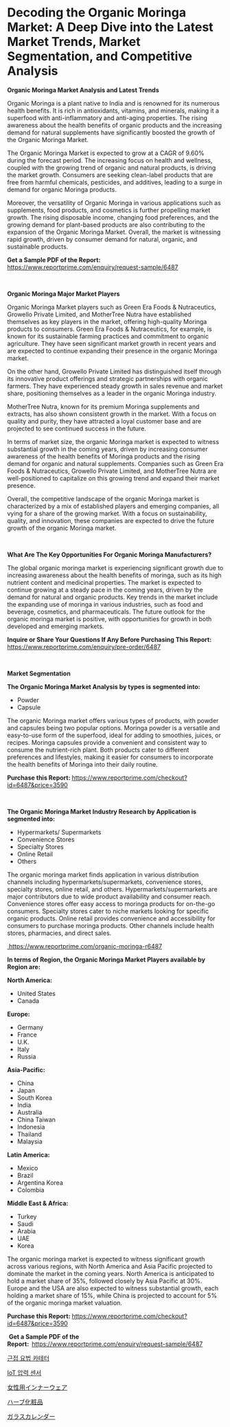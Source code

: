 <p><h1>Decoding the Organic Moringa Market: A Deep Dive into the Latest Market Trends, Market Segmentation, and Competitive Analysis</h1></p><p><strong>Organic Moringa Market Analysis and Latest Trends</strong></p>
<p><p>Organic Moringa is a plant native to India and is renowned for its numerous health benefits. It is rich in antioxidants, vitamins, and minerals, making it a superfood with anti-inflammatory and anti-aging properties. The rising awareness about the health benefits of organic products and the increasing demand for natural supplements have significantly boosted the growth of the Organic Moringa Market.</p><p>The Organic Moringa Market is expected to grow at a CAGR of 9.60% during the forecast period. The increasing focus on health and wellness, coupled with the growing trend of organic and natural products, is driving the market growth. Consumers are seeking clean-label products that are free from harmful chemicals, pesticides, and additives, leading to a surge in demand for organic Moringa products.</p><p>Moreover, the versatility of Organic Moringa in various applications such as supplements, food products, and cosmetics is further propelling market growth. The rising disposable income, changing food preferences, and the growing demand for plant-based products are also contributing to the expansion of the Organic Moringa Market. Overall, the market is witnessing rapid growth, driven by consumer demand for natural, organic, and sustainable products.</p></p>
<p><strong>Get a Sample PDF of the Report:&nbsp;</strong> <a href="https://www.reportprime.com/enquiry/request-sample/6487">https://www.reportprime.com/enquiry/request-sample/6487</a></p>
<p>&nbsp;</p>
<p><strong>Organic Moringa Major Market Players</strong></p>
<p><p>Organic Moringa Market players such as Green Era Foods & Nutraceutics, Growello Private Limited, and MotherTree Nutra have established themselves as key players in the market, offering high-quality Moringa products to consumers. Green Era Foods & Nutraceutics, for example, is known for its sustainable farming practices and commitment to organic agriculture. They have seen significant market growth in recent years and are expected to continue expanding their presence in the organic Moringa market.</p><p>On the other hand, Growello Private Limited has distinguished itself through its innovative product offerings and strategic partnerships with organic farmers. They have experienced steady growth in sales revenue and market share, positioning themselves as a leader in the organic Moringa industry.</p><p>MotherTree Nutra, known for its premium Moringa supplements and extracts, has also shown consistent growth in the market. With a focus on quality and purity, they have attracted a loyal customer base and are projected to see continued success in the future.</p><p>In terms of market size, the organic Moringa market is expected to witness substantial growth in the coming years, driven by increasing consumer awareness of the health benefits of Moringa products and the rising demand for organic and natural supplements. Companies such as Green Era Foods & Nutraceutics, Growello Private Limited, and MotherTree Nutra are well-positioned to capitalize on this growing trend and expand their market presence.</p><p>Overall, the competitive landscape of the organic Moringa market is characterized by a mix of established players and emerging companies, all vying for a share of the growing market. With a focus on sustainability, quality, and innovation, these companies are expected to drive the future growth of the organic Moringa market.</p></p>
<p>&nbsp;</p>
<p><strong>What Are The Key Opportunities For Organic Moringa Manufacturers?</strong></p>
<p><p>The global organic moringa market is experiencing significant growth due to increasing awareness about the health benefits of moringa, such as its high nutrient content and medicinal properties. The market is expected to continue growing at a steady pace in the coming years, driven by the demand for natural and organic products. Key trends in the market include the expanding use of moringa in various industries, such as food and beverage, cosmetics, and pharmaceuticals. The future outlook for the organic moringa market is positive, with opportunities for growth in both developed and emerging markets.</p></p>
<p><strong>Inquire or Share Your Questions If Any Before Purchasing This Report:</strong> <a href="https://www.reportprime.com/enquiry/pre-order/6487">https://www.reportprime.com/enquiry/pre-order/6487</a></p>
<p>&nbsp;</p>
<p><strong>Market Segmentation</strong></p>
<p><strong>The Organic Moringa Market Analysis by types is segmented into:</strong></p>
<p><ul><li>Powder</li><li>Capsule</li></ul></p>
<p><p>The organic Moringa market offers various types of products, with powder and capsules being two popular options. Moringa powder is a versatile and easy-to-use form of the superfood, ideal for adding to smoothies, juices, or recipes. Moringa capsules provide a convenient and consistent way to consume the nutrient-rich plant. Both products cater to different preferences and lifestyles, making it easier for consumers to incorporate the health benefits of Moringa into their daily routine.</p></p>
<p><strong>Purchase this Report:&nbsp;</strong><a href="https://www.reportprime.com/checkout?id=6487&price=3590">https://www.reportprime.com/checkout?id=6487&price=3590</a></p>
<p>&nbsp;</p>
<p><strong>The Organic Moringa Market Industry Research by Application is segmented into:</strong></p>
<p><ul><li>Hypermarkets/ Supermarkets</li><li>Convenience Stores</li><li>Specialty Stores</li><li>Online Retail</li><li>Others</li></ul></p>
<p><p>The organic moringa market finds application in various distribution channels including hypermarkets/supermarkets, convenience stores, specialty stores, online retail, and others. Hypermarkets/supermarkets are major contributors due to wide product availability and consumer reach. Convenience stores offer easy access to moringa products for on-the-go consumers. Specialty stores cater to niche markets looking for specific organic products. Online retail provides convenience and accessibility for consumers to purchase moringa products. Other channels include health stores, pharmacies, and direct sales.</p></p>
<p><a href="https://www.reportprime.com/organic-moringa-r6487">&nbsp;https://www.reportprime.com/organic-moringa-r6487</a></p>
<p><strong>In terms of Region, the Organic Moringa Market Players available by Region are:</strong></p>
<p>
    <p> <strong> North America: </strong>
        <ul>
            <li>United States</li>
            <li>Canada</li>
        </ul>
        </p> 
    <p> <strong> Europe: </strong>
        <ul>
            <li>Germany</li>
            <li>France</li>
            <li>U.K.</li>
            <li>Italy</li>
            <li>Russia</li>
        </ul>
        </p> 
    <p> <strong> Asia-Pacific: </strong>
        <ul>
            <li>China</li>
            <li>Japan</li>
            <li>South Korea</li>
            <li>India</li>
            <li>Australia</li>
            <li>China Taiwan</li>
            <li>Indonesia</li>
            <li>Thailand</li>
            <li>Malaysia</li>
        </ul>
        </p> 
    <p> <strong> Latin America: </strong>
        <ul>
            <li>Mexico</li>
            <li>Brazil</li>
            <li>Argentina Korea</li>
            <li>Colombia</li>
        </ul>
        </p> 
    <p> <strong> Middle East & Africa: </strong>
        <ul>
            <li>Turkey</li>
            <li>Saudi</li>
            <li>Arabia</li>
            <li>UAE</li>
            <li>Korea</li>
        </ul>
    </p>
    </p>
<p><p>The organic moringa market is expected to witness significant growth across various regions, with North America and Asia Pacific projected to dominate the market in the coming years. North America is anticipated to hold a market share of 35%, followed closely by Asia Pacific at 30%. Europe and the USA are also expected to witness substantial growth, each holding a market share of 15%, while China is projected to account for 5% of the organic moringa market valuation.</p></p>
<p><strong>Purchase this Report: </strong><a href="https://www.reportprime.com/checkout?id=6487&price=3590">https://www.reportprime.com/checkout?id=6487&price=3590</a></p>
<p>&nbsp;<strong>Get a Sample PDF of the Report:&nbsp;&nbsp;</strong><a href="https://www.reportprime.com/enquiry/request-sample/6487">https://www.reportprime.com/enquiry/request-sample/6487</a></p>
<p><strong></strong></p>
<p><p><a href="https://medium.com/@karenburke2009/%EB%B8%8C%EB%9D%BC%ED%82%A4%EC%84%B8%EB%9D%BC%ED%94%BC-%EC%B9%B4%ED%85%8C%ED%84%B0-%EC%8B%9C%EC%9E%A5-%EA%B7%9C%EB%AA%A8-%EB%B0%8F-%EC%8B%9C%EC%9E%A5-%EB%8F%99%ED%96%A5-%EC%82%B0%EC%97%85-%EA%B0%9C%EC%9A%94-%EC%A0%84%EC%B2%B4-2024%EB%85%84-2031%EB%85%84-c55d21721b9c">근접 요법 카테터</a></p><p><a href="https://medium.com/@witoldadamczyk1904/2024%EB%85%84%EB%B6%80%ED%84%B0-2031%EB%85%84%EA%B9%8C%EC%A7%80-%EA%B8%B0%EA%B0%84%EC%97%90-%EB%8C%80%ED%95%B4-%EC%98%88%EC%B8%A1%EB%90%9C-iot-%EC%95%95%EB%A0%A5-%EC%84%BC%EC%84%9C-%EC%8B%9C%EC%9E%A5-%EB%B6%84%EC%84%9D-%EB%B0%8F-%EA%B7%9C%EB%AA%A8%EC%9E%85%EB%8B%88%EB%8B%A4-3aaf1c889f27">IoT 압력 센서</a></p><p><a href="https://medium.com/@rockcod61/%E5%A5%B3%E6%80%A7%E3%82%A4%E3%83%B3%E3%83%8A%E3%83%BC%E3%82%A6%E3%82%A7%E3%82%A2%E3%81%AE%E5%B8%82%E5%A0%B4-2031%E5%B9%B4%E3%81%BE%E3%81%A7%E3%81%AE%E6%88%90%E5%8A%9F%E3%82%92%E5%8F%8E%E3%82%81%E3%82%8B%E3%81%9F%E3%82%81%E3%81%AE%E3%83%93%E3%82%B8%E3%83%8D%E3%82%B9%E6%88%A6%E7%95%A5%E3%81%AE%E9%8D%B5-a94e876c8526">女性用インナーウェア</a></p><p><a href="https://medium.com/@wadeavis5656202/%E3%83%8F%E3%83%BC%E3%83%96%E3%82%B3%E3%82%B9%E3%83%A1%E3%83%86%E3%82%A3%E3%83%83%E3%82%AF%E5%B8%82%E5%A0%B4%E3%83%AC%E3%83%9D%E3%83%BC%E3%83%88%E3%81%AF-%E3%81%93%E3%81%AE%E5%B8%82%E5%A0%B4%E3%81%AE%E6%9C%80%E6%96%B0%E3%81%AE%E3%83%88%E3%83%AC%E3%83%B3%E3%83%89%E3%82%84%E6%88%90%E9%95%B7%E3%81%AE%E6%A9%9F%E4%BC%9A%E3%82%92%E6%98%8E%E3%82%89%E3%81%8B%E3%81%AB%E3%81%97%E3%81%A6%E3%81%84%E3%81%BE%E3%81%99-83121d0cad6d">ハーブ化粧品</a></p><p><a href="https://github.com/KaydenJohns1964/Market-Research-Report-List-1/blob/main/310278119257.md">ガラスカレンダー</a></p></p>